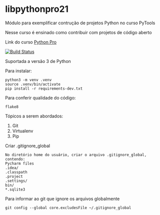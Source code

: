 # libpythonpro21
Módulo para exemplificar contrução de projetos Python no curso PyTools

Nesse curso é ensinado como contribuir com projetos de código aberto

Link do curso [Python Pro](https://pythonpro.com.br/)

[![Build Status](https://app.travis-ci.com/gelhen/libpythonpro21.svg?branch=main)](https://app.travis-ci.com/gelhen/libpythonpro21)

Suportada a versão 3 de Python

Para instalar:

```console
python3 -m venv .venv
source .venv/bin/activate
pip install -r requirements-dev.txt
```

Para conferir qualidade do código:

```console
flake8 
```

Tópicos a serem abordados:
 1. Git
 2. Virtualenv
 3. Pip

Criar .gitignore_global
```text
No diretório home do usuário, criar o arquivo .gitignore_global, contendo:
Pycharm files
.idea/
.classpath
.project
.settings/
bin/
*.sqlite3

```
Para informar ao git que ignore os arquivos globalmente

```shell
git config --global core.excludesFile ~/.gitignore_global
```
